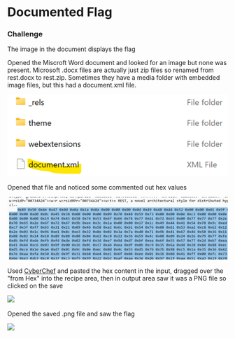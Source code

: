 # Documented Flag

### Challenge
The image in the document displays the flag

Opened the Miscroft Word document and looked for an image but none was present.  Microsoft .docx files are actually just zip files so renamed from rest.docx to rest.zip.  Sometimes they have a media folder with embedded image files, but this had a document.xml file.  

![](documentedFlag1.png)

Opened that file and noticed some commented out hex values

![](documentedFlag2.png)

Used [CyberChef](https://gchq.github.io/CyberChef/) and pasted the hex content in the input, dragged over the "from Hex" into the recipe area, then in output area saw it was a PNG file so clicked on the save  

![](hardyHarHar3.png)

Opened the saved .png file and saw the flag

![](hardyHarHar4.png)
